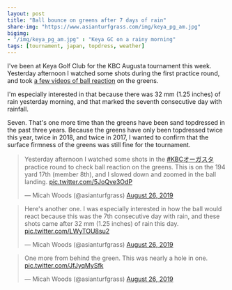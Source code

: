 ```yaml
---
layout: post
title: "Ball bounce on greens after 7 days of rain"
share-img: "https://www.asianturfgrass.com/img/keya_pg_am.jpg"
bigimg:
- "/img/keya_pg_am.jpg" : "Keya GC on a rainy morning"
tags: [tournament, japan, topdress, weather]
---
```


I've been at Keya Golf Club for the KBC Augusta tournament this week. Yesterday afternoon I watched some shots during the first practice round, and took [a few videos of ball reaction](https://twitter.com/asianturfgrass/status/1166125666330234880?s=20) on the greens. 

I'm especially interested in that because there was 32 mm (1.25 inches) of rain yesterday morning, and that marked the seventh consecutive day with rainfall.

Seven. That's one more time than the greens have been sand topdressed in the past three years. Because the greens have only been topdressed twice this year, twice in 2018, and twice in 2017, I wanted to confirm that the surface firmness of the greens was still fine for the tournament.

<blockquote class="twitter-tweet"><p lang="en" dir="ltr">Yesterday afternoon I watched some shots in the <a href="https://twitter.com/hashtag/KBC%E3%82%AA%E3%83%BC%E3%82%AC%E3%82%B9%E3%82%BF?src=hash&amp;ref_src=twsrc%5Etfw">#KBCオーガスタ</a> practice round to check ball reaction on the greens. This is on the 194 yard 17th (member 8th), and I slowed down and zoomed in the ball landing. <a href="https://t.co/5JoQve3OdP">pic.twitter.com/5JoQve3OdP</a></p>&mdash; Micah Woods (@asianturfgrass) <a href="https://twitter.com/asianturfgrass/status/1166125666330234880?ref_src=twsrc%5Etfw">August 26, 2019</a></blockquote> <script async src="https://platform.twitter.com/widgets.js" charset="utf-8"></script> 

<blockquote class="twitter-tweet" data-conversation="none"><p lang="en" dir="ltr">Here&#39;s another one. I was especially interested in how the ball would react because this was the 7th consecutive day with rain, and these shots came after 32 mm (1.25 inches) of rain this day. <a href="https://t.co/LWyTOU8su2">pic.twitter.com/LWyTOU8su2</a></p>&mdash; Micah Woods (@asianturfgrass) <a href="https://twitter.com/asianturfgrass/status/1166131575425077248?ref_src=twsrc%5Etfw">August 26, 2019</a></blockquote> <script async src="https://platform.twitter.com/widgets.js" charset="utf-8"></script> 

<blockquote class="twitter-tweet" data-conversation="none"><p lang="en" dir="ltr">One more from behind the green. This was nearly a hole in one. <a href="https://t.co/JfJyqMySfk">pic.twitter.com/JfJyqMySfk</a></p>&mdash; Micah Woods (@asianturfgrass) <a href="https://twitter.com/asianturfgrass/status/1166137088401530880?ref_src=twsrc%5Etfw">August 26, 2019</a></blockquote> <script async src="https://platform.twitter.com/widgets.js" charset="utf-8"></script> 
